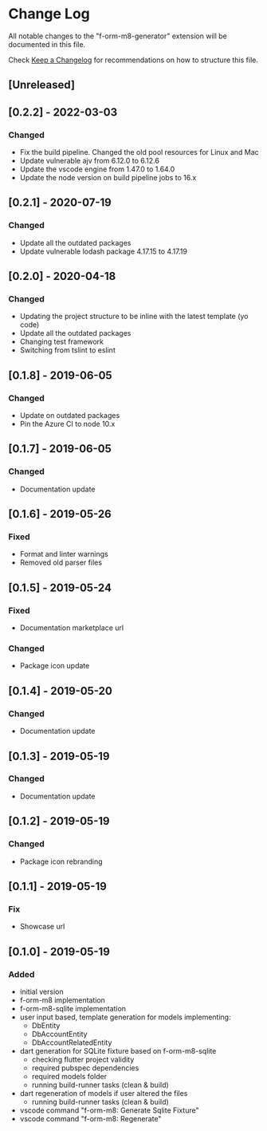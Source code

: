 # Change Log
All notable changes to the "f-orm-m8-generator" extension will be documented in this file.

Check [Keep a Changelog](http://keepachangelog.com/) for recommendations on how to structure this file.

## [Unreleased]

## [0.2.2] - 2022-03-03

### Changed

* Fix the build pipeline. Changed the old pool resources for Linux and Mac
* Update vulnerable ajv from 6.12.0 to 6.12.6
* Update the vscode engine from 1.47.0 to 1.64.0
* Update the node version on build pipeline jobs to 16.x

## [0.2.1] - 2020-07-19

### Changed

* Update all the outdated packages
* Update vulnerable lodash package 4.17.15 to 4.17.19

## [0.2.0] - 2020-04-18

### Changed

* Updating the project structure to be inline with the latest template (yo code)
* Update all the outdated packages
* Changing test framework
* Switching from tslint to eslint

## [0.1.8] - 2019-06-05

### Changed

* Update on outdated packages
* Pin the Azure CI to node 10.x

## [0.1.7] - 2019-06-05

### Changed

* Documentation update

## [0.1.6] - 2019-05-26

### Fixed

* Format and linter warnings
* Removed old parser files

## [0.1.5] - 2019-05-24

### Fixed

* Documentation marketplace url

### Changed

* Package icon update

## [0.1.4] - 2019-05-20

### Changed

* Documentation update
  
## [0.1.3] - 2019-05-19

### Changed

* Documentation update

## [0.1.2] - 2019-05-19

### Changed

* Package icon rebranding

## [0.1.1] - 2019-05-19

### Fix

* Showcase url

## [0.1.0] - 2019-05-19

### Added

* initial version
* f-orm-m8 implementation
* f-orm-m8-sqlite implementation
* user input based, template generation for models implementing:
  *  DbEntity
  *  DbAccountEntity
  *  DbAccountRelatedEntity
* dart generation for SQLite fixture based on f-orm-m8-sqlite
  * checking flutter project validity
  * required pubspec dependencies
  * required models folder
  * running build-runner tasks (clean & build)
* dart regeneration of models if user altered the files
  * running build-runner tasks (clean & build)
* vscode command "f-orm-m8: Generate Sqlite Fixture"
* vscode command "f-orm-m8: Regenerate"